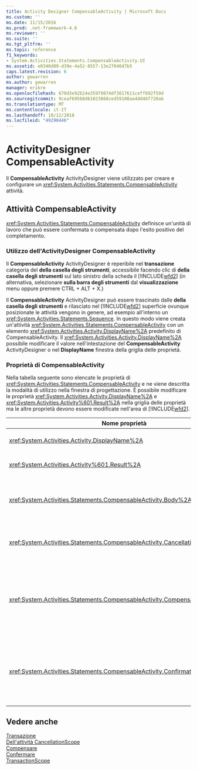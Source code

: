 ```yaml
---
title: Activity Designer CompensableActivity | Microsoft Docs
ms.custom: ''
ms.date: 11/15/2016
ms.prod: .net-framework-4.6
ms.reviewer: ''
ms.suite: ''
ms.tgt_pltfrm: ''
ms.topic: reference
f1_keywords:
- System.Activities.Statements.CompensableActivity.UI
ms.assetid: e0340d89-d39e-4a52-8557-13e27040d7b5
caps.latest.revision: 6
author: gewarren
ms.author: gewarren
manager: erikre
ms.openlocfilehash: 670d3e92b24e35979074df3817611ceff692f59d
ms.sourcegitcommit: 9ceaf69568d61023868ced59108ae4dd46f720ab
ms.translationtype: MT
ms.contentlocale: it-IT
ms.lasthandoff: 10/12/2018
ms.locfileid: "49290446"
---
```

# <a name="compensableactivity-activity-designer"></a>ActivityDesigner CompensableActivity
Il **CompensableActivity** ActivityDesigner viene utilizzato per creare e configurare un <xref:System.Activities.Statements.CompensableActivity> attività.  
  
## <a name="the-compensableactivity-activity"></a>Attività CompensableActivity  
 <xref:System.Activities.Statements.CompensableActivity> definisce un'unità di lavoro che può essere confermata o compensata dopo l'esito positivo del completamento.  
  
### <a name="using-the-compensableactivity-activity-designer"></a>Utilizzo dell'ActivityDesigner CompensableActivity  
 Il **CompensableActivity** ActivityDesigner è reperibile nel **transazione** categoria del **della casella degli strumenti**, accessibile facendo clic di **della casella degli strumenti**  sul lato sinistro della scheda il [!INCLUDE[wfd2](../includes/wfd2-md.md)] (in alternativa, selezionare **sulla barra degli strumenti** dal **visualizzazione** menu oppure premere CTRL + ALT + X.)  
  
 Il **CompensableActivity** ActivityDesigner può essere trascinato dalle **della casella degli strumenti** e rilasciato nel [!INCLUDE[wfd2](../includes/wfd2-md.md)] superficie ovunque posizionate le attività vengono in genere, ad esempio all'interno un <xref:System.Activities.Statements.Sequence>. In questo modo viene creata un'attività <xref:System.Activities.Statements.CompensableActivity> con un elemento <xref:System.Activities.Activity.DisplayName%2A> predefinito di CompensableActivity. Il <xref:System.Activities.Activity.DisplayName%2A> possibile modificare il valore nell'intestazione del **CompensableActivity** ActivityDesigner o nel **DisplayName** finestra della griglia delle proprietà.  
  
### <a name="the-compensableactivity-properties"></a>Proprietà di CompensableActivity  
 Nella tabella seguente sono elencate le proprietà di <xref:System.Activities.Statements.CompensableActivity> e ne viene descritta la modalità di utilizzo nella finestra di progettazione. È possibile modificare le proprietà <xref:System.Activities.Activity.DisplayName%2A> e <xref:System.Activities.Activity%601.Result%2A> nella griglia delle proprietà ma le altre proprietà devono essere modificate nell'area di [!INCLUDE[wfd2](../includes/wfd2-md.md)].  
  
|Nome proprietà|Obbligatorio|Utilizzo|  
|-------------------|--------------|-----------|  
|<xref:System.Activities.Activity.DisplayName%2A>|False|Nome descrittivo facoltativo dell'attività <xref:System.Activities.Statements.CompensableActivity>. Il valore predefinito è CompensableActivity.|  
|<xref:System.Activities.Activity%601.Result%2A>|False|Specifica il valore restituito di <xref:System.Activities.Statements.CompensableActivity>. Questa proprietà deve essere modificata nella griglia delle proprietà.|  
|<xref:System.Activities.Statements.CompensableActivity.Body%2A>|True|Specifica l'attività per la quale viene fornita la logica di compensazione, di annullamento e di conferma. Per aggiungere il <xref:System.Activities.Statements.CompensableActivity.Body%2A> attività, rilasciare un'attività dal **della casella degli strumenti** nel **corpo** casella il **CompensableActivity** ActivityDesigner con testo di suggerimento "Drop attività".|  
|<xref:System.Activities.Statements.CompensableActivity.CancellationHandler%2A>|False|Specifica l'attività eseguita in caso di annullamento. Per aggiungere l'attività, rilasciarne relativa finestra di progettazione dal **casella degli strumenti** nel **CancellationHandler** nella casella il **CompensableActivity** ActivityDesigner con testo di suggerimento "Drop Attività".|  
|<xref:System.Activities.Statements.CompensableActivity.CompensationHandler%2A>|False|Specifica l'attività da eseguire quando si esegue la compensazione per l'attività <xref:System.Activities.Statements.CompensableActivity.Body%2A>. È possibile richiamare questo gestore in modo esplicito usando l'attività <xref:System.Activities.Statements.Compensate>.<br /><br /> Per aggiungere l'attività, rilasciarne relativi ActivityDesigner dal **casella degli strumenti** nel **CompensationHandler** nella casella il **CompensableActivity** ActivityDesigner con testo di suggerimento " Rilascia attività qui".|  
|<xref:System.Activities.Statements.CompensableActivity.ConfirmationHandler%2A>|False|Specifica l'attività da eseguire quando si conferma l'attività <xref:System.Activities.Statements.CompensableActivity.Body%2A>. È possibile richiamare questo gestore in modo esplicito usando l'attività <xref:System.Activities.Statements.Confirm>.<br /><br /> Per aggiungere l'attività, rilasciarne relativi ActivityDesigner dal **casella degli strumenti** nel **ConfirmationHandler** nella casella il **CompensableActivity** ActivityDesigner con testo di suggerimento " Rilascia attività qui".|  
  
## <a name="see-also"></a>Vedere anche  
 [Transazione](../workflow-designer/transaction-activity-designers.md)   
 [Dell'attività CancellationScope](../workflow-designer/cancellationscope-activity-designer.md)   
 [Compensare](../workflow-designer/compensate-activity-designer.md)   
 [Confermare](../workflow-designer/confirm-activity-designer.md)   
 [TransactionScope](../workflow-designer/transactionscope-activity-designer.md)